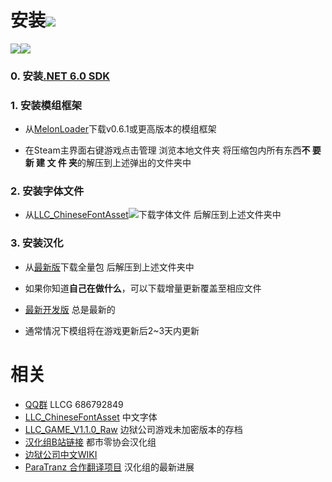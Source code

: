 # 安装[![](https://img.shields.io/github/downloads/LocalizeLimbusCompany/LocalizeLimbusCompany/total.svg?label=下载&style=social)](../../releases)

[![](https://img.shields.io/github/release/LocalizeLimbusCompany/LocalizeLimbusCompany.svg?label=最新版&style=social)![](https://img.shields.io/github/downloads/LocalizeLimbusCompany/LocalizeLimbusCompany/latest/total.svg?label=下载&style=social)](../../releases/latest)
### 0. 安装[.NET 6.0 SDK](https://dotnet.microsoft.com/zh-cn/download/dotnet/thank-you/sdk-6.0.406-windows-x64-installer)
### 1. 安装模组框架
   - 从[MelonLoader](https://github.com/LavaGang/MelonLoader)下载v0.6.1或更高版本的模组框架
   
   - 在Steam主界面右键游戏点击管理 浏览本地文件夹 将压缩包内所有东西**不 要 新 建 文 件 夹**的解压到上述弹出的文件夹中
### 2. 安装字体文件

   - 从[LLC_ChineseFontAsset![](https://img.shields.io/github/release/LocalizeLimbusCompany/LLC_ChineseFontAsset.svg?label=最新版)](../../../LLC_ChineseFontAsset)下载字体文件 后解压到上述文件夹中
### 3. 安装汉化

   - 从[最新版](../../releases)下载全量包 后解压到上述文件夹中

   - 如果你知道**自己在做什么**，可以下载增量更新覆盖至相应文件
    
   - [最新开发版](../../actions/workflows/dev.yml) 总是最新的
   
   - 通常情况下模组将在游戏更新后2~3天内更新

# 相关
- [QQ群](https://jq.qq.com/?_wv=1027&k=5NE6Kvg2) LLCG 686792849
- [LLC_ChineseFontAsset](../../../LLC_ChineseFontAsset) 中文字体
- [LLC_GAME_V1.1.0_Raw](../../../LLC_GAME_V1.1.0_Raw) 边狱公司游戏未加密版本的存档
- [汉化组B站链接](https://space.bilibili.com/1247764479) 都市零协会汉化组
- [边狱公司中文WIKI](https://limbuscompany.huijiwiki.com)
- [ParaTranz 合作翻译项目](https://paratranz.cn/projects/6860) 汉化组的最新进展
